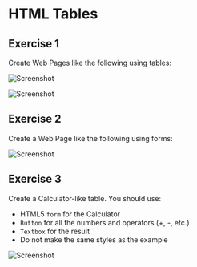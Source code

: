 # HTML Tables

## Exercise 1
Create Web Pages like the following using tables:

![Screenshot](https://raw.github.com/jasssonpet/TelerikAcademy/master/html-basics/3.HTMLTables/1.FreshFruits/index.png)

![Screenshot](https://raw.github.com/jasssonpet/TelerikAcademy/master/html-basics/3.HTMLTables/1.TableWithLetters/index.png)

## Exercise 2
Create a Web Page like the following using forms:

![Screenshot](https://raw.github.com/jasssonpet/TelerikAcademy/master/html-basics/3.HTMLTables/2.MemberRegistration/index.png)

## Exercise 3
Create a Calculator-like table. You should use:
* HTML5 `form` for the Calculator
* `Button` for all the numbers and operators (+, -, etc.)
* `Textbox` for the result
* Do not make the same styles as the example

![Screenshot](https://raw.github.com/jasssonpet/TelerikAcademy/master/html-basics/3.HTMLTables/3.Calculator/index.png)